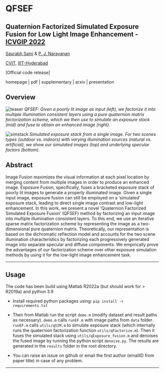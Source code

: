 # QFSEF
## Quaternion Factorized Simulated Exposure Fusion for Low Light Image Enhancement - [ICVGIP 2022](https://events.iitgn.ac.in/2022/icvgip/)

[Saurabh Saini](https://sophont01.github.io/) & [P. J. Narayanan](https://scholar.google.co.in/citations?user=3HKjt_IAAAAJ&hl=en&oi=ao)

[CVIT](https://cvit.iiit.ac.in/), [IIIT-Hyderabad](https://www.iiit.ac.in/)

[Official code release] 

homepage | pdf | supplementary | arxiv | presentation 

## Overview

![teaser](https://user-images.githubusercontent.com/6546898/207841431-09a313e6-c883-4dc5-a154-c0f96e2ec01a.png)
_QFSEF: Given a poorly lit image as input (left), we factorize it into multiple illumination consistent layers using a pure quaternion matrix factorization scheme, which we then use to simulate an exposure stack (mid) and fuse to obtain an enhanced image (right)._

![simstack](https://user-images.githubusercontent.com/6546898/207841472-03f1eeff-c47c-49a9-ab38-bfe74164d757.png)
_Simulated exposure stack from a single image. For two scenes types (outdoor vs. indoors) with varying illumination sources (natural vs. artificial), we show our simulated images (top) and underlying specular factors (bottom)._

## Abstract
Image Fusion maximizes the visual information at each pixel location by merging content from multiple images in order to produce an enhanced image. Exposure Fusion, specifically, fuses a bracketed exposure stack of poorly lit images to generate a properly illuminated image. Given a single input image, exposure fusion can still be employed on a ‘simulated’ exposure stack, leading to direct single image contrast and low-light enhancement. In this work, we present a novel ‘Quaternion Factorized Simulated Exposure Fusion’ (QFSEF) method by factorizing an input image into multiple illumination consistent layers. To this end, we use an iterative sparse matrix factorization scheme by representing the image as a two-dimensional pure quaternion matrix. Theoretically, our representation is based on the dichromatic reflection model and accounts for the two scene illumination characteristics by factorizing each progressively generated image into separate specular and diffuse components. We empirically prove the advantages of our factorization scheme over other exposure simulation methods by using it for the low-light image enhancement task.

-----

## Usage

The code has been build using Matlab R2022a (but should work for > R2019a) and python 3.9

* Install required python packages using:
  `pip install -r requirements.txt`

* Then from Matlab run the script `demo.m` (modify dataset and result paths as necessary).
`demo.m` calls `runEF.m` with image paths from `data` folder.
`runEF.m` calls `utils/qSIM.m` to simulate exposure stack (which internally runs the quaternion factorization function `utils/qFactorize.m`). Then it fuses the simulated stack using `utils/qExposure_fusion.m`  and denoises the fused image by running the python script `denoise.py`. The results are generated in the `results` folder in the root directory. 

* You can raise an issue on github or email the first author (emailID from paper title) in case of any problem.

-----
